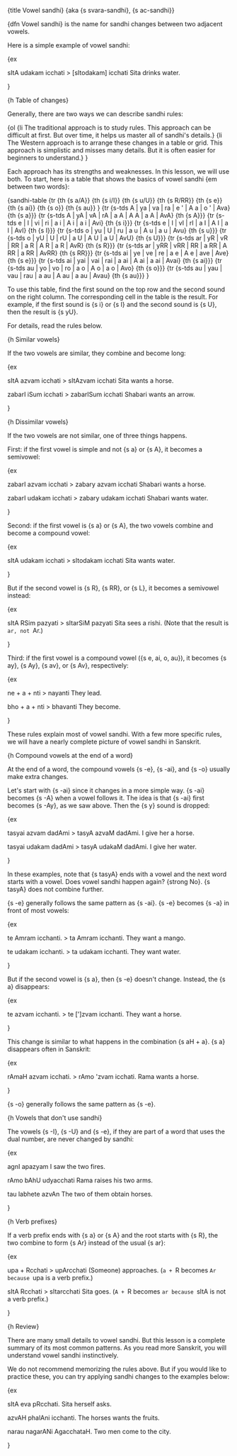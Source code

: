 {title Vowel sandhi}
{aka {s svara-sandhi}, {s ac-sandhi}}

{dfn Vowel sandhi} is the name for sandhi changes between two adjacent vowels.

Here is a simple example of vowel sandhi:

{ex

sItA udakam icchati > [sItodakam] icchati
Sita drinks water.

}


{h Table of changes}

Generally, there are two ways we can describe sandhi rules:

{ol
    {li The traditional approach is to study rules. This approach can be
    difficult at first. But over time, it helps us master all of sandhi's
    details.}
    {li The Western approach is to arrange these changes in a table or grid.
    This approach is simplistic and misses many details. But it is often easier
    for beginners to understand.}
}

Each approach has its strengths and weaknesses. In this lesson, we will use
both. To start, here is a table that shows the basics of vowel sandhi {em
between two words}:

{sandhi-table
{tr
    {th {s a/A}} {th {s i/I}} {th {s u/U}} {th {s R/RR}}
    {th {s e}} {th {s ai}} {th {s o}} {th {s au}}
}
{tr {s-tds A  | ya  | va  | ra  | e '  | A a  | o '  | Ava} {th {s a}}}
{tr {s-tds A  | yA  | vA  | rA  | a A  | A A  | a A  | AvA} {th {s A}}}
{tr {s-tds e  | I   | vi  | ri  | a i  | A i  | a i  | Avi} {th {s i}}}
{tr {s-tds e  | I   | vI  | rI  | a I  | A I  | a I  | AvI} {th {s I}}}
{tr {s-tds o  | yu  | U   | ru  | a u  | A u  | a u  | Avu} {th {s u}}}
{tr {s-tds o  | yU  | U   | rU  | a U  | A U  | a U  | AvU} {th {s U}}}
{tr {s-tds ar | yR  | vR  | RR  | a R  | A R  | a R  | AvR} {th {s R}}}
{tr {s-tds ar | yRR | vRR | RR  | a RR | A RR | a RR | AvRR} {th {s RR}}}
{tr {s-tds ai | ye  | ve  | re  | a e  | A e  | ave  | Ave} {th {s e}}}
{tr {s-tds ai | yai | vai | rai | a ai | A ai | a ai | Avai} {th {s ai}}}
{tr {s-tds au | yo  | vo  | ro  | a o  | A o  | a o  | Avo} {th {s o}}}
{tr {s-tds au | yau | vau | rau | a au | A au | a au | Avau} {th {s au}}}
}

To use this table, find the first sound on the top row and the second sound on
the right column. The corresponding cell in the table is the result. For
example, if the first sound is {s i} or {s I} and the second sound is {s U},
then the result is {s yU}.


For details, read the rules below.


{h Similar vowels}

If the two vowels are similar, they combine and become long:

{ex

sItA azvam icchati > sItAzvam icchati
Sita wants a horse.

zabarI iSum icchati > zabarISum icchati
Shabari wants an arrow.

}

{h Dissimilar vowels}

If the two vowels are not similar, one of three things happens.

First: if the first vowel is simple and not {s a} or {s A}, it becomes a semivowel:

{ex

zabarI azvam icchati > zabary azvam icchati
Shabari wants a horse.

zabarI udakam icchati > zabary udakam icchati
Shabari wants water.

}

Second: if the first vowel is {s a} or {s A}, the two vowels combine and become
a compound vowel:

{ex

sItA udakam icchati > sItodakam icchati
Sita wants water.

}

But if the second vowel is {s R}, {s RR}, or {s L}, it becomes a semivowel
instead:

{ex

sItA RSim pazyati > sItarSiM pazyati
Sita sees a rishi.
(Note that the result is `ar, not `Ar.)

}

Third: if the first vowel is a compound vowel ({s e, ai, o, au}), it becomes {s
ay}, {s Ay}, {s av}, or {s Av}, respectively:

{ex

ne + a + nti > nayanti
They lead.

bho + a + nti > bhavanti
They become.

}

These rules explain most of vowel sandhi. With a few more specific rules, we
will have a nearly complete picture of vowel sandhi in Sanskrit.


{h Compound vowels at the end of a word}

At the end of a word, the compound vowels {s -e}, {s -ai}, and {s -o} usually
make extra changes.

Let's start with {s -ai} since it changes in a more simple way. {s -ai} becomes
{s -A} when a vowel follows it. The idea is that {s -ai} first becomes {s -Ay},
as we saw above. Then the {s y} sound is dropped:

{ex

tasyai azvam dadAmi > tasyA azvaM dadAmi.
I give her a horse.

tasyai udakam dadAmi > tasyA udakaM dadAmi.
I give her water.

}

In these examples, note that {s tasyA} ends with a vowel and the next word
starts with a vowel. Does vowel sandhi happen again? {strong No}. {s tasyA}
does not combine further.

{s -e} generally follows the same pattern as {s -ai}. {s -e} becomes {s -a} in
front of most vowels:

{ex

te Amram icchanti. > ta Amram icchanti.
They want a mango.

te udakam icchanti. > ta udakam icchanti.
They want water.

}

But if the second vowel is {s a}, then {s -e} doesn't change. Instead, the {s
a} disappears:

{ex

te azvam icchanti. > te [']zvam icchanti.
They want a horse.

}

This change is similar to what happens in the combination {s aH + a}. {s a}
disappears often in Sanskrit:

{ex

rAmaH azvam icchati. > rAmo 'zvam icchati.
Rama wants a horse.

}

{s -o} generally follows the same pattern as {s -e}.


{h Vowels that don't use sandhi}

The vowels {s -I}, {s -U} and {s -e}, if they are part of a word that uses the
dual number, are never changed by sandhi:

{ex

agnI apazyam
I saw the two fires.

rAmo bAhU udyacchati
Rama raises his two arms.

tau labhete azvAn
The two of them obtain horses.

}


{h Verb prefixes}

If a verb prefix ends with {s a} or {s A} and the root starts with {s R}, the
two combine to form {s Ar} instead of the usual {s ar}:

{ex

upa + Rcchati > upArcchati
(Someone) approaches.
(`a + `R becomes `Ar because `upa is a verb prefix.)

sItA Rcchati > sItarcchati
Sita goes.
(`A + `R becomes `ar because `sItA is not a verb prefix.)


}


{h Review}

There are many small details to vowel sandhi. But this lesson is a complete
summary of its most common patterns. As you read more Sanskrit, you will
understand vowel sandhi instinctively.

We do not recommend memorizing the rules above. But if you would like to
practice these, you can try applying sandhi changes to the examples below:

{ex

sItA eva pRcchati.
Sita herself asks.

azvAH phalAni icchanti.
The horses wants the fruits.

narau nagarANi AgacchataH.
Two men come to the city.

}
